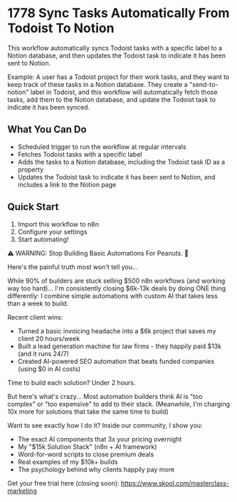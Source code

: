 # 1778 Sync Tasks Automatically From Todoist To Notion

This workflow automatically syncs Todoist tasks with a specific label to a Notion database, and then updates the Todoist task to indicate it has been sent to Notion.

Example: A user has a Todoist project for their work tasks, and they want to keep track of these tasks in a Notion database. They create a "send-to-notion" label in Todoist, and this workflow will automatically fetch those tasks, add them to the Notion database, and update the Todoist task to indicate it has been synced.

## What You Can Do
- Scheduled trigger to run the workflow at regular intervals
- Fetches Todoist tasks with a specific label
- Adds the tasks to a Notion database, including the Todoist task ID as a property
- Updates the Todoist task to indicate it has been sent to Notion, and includes a link to the Notion page

## Quick Start
1. Import this workflow to n8n
2. Configure your settings
3. Start automating!

⚠️ WARNING: Stop Building Basic Automations For Peanuts. 🚫

Here's the painful truth most won't tell you...

While 90% of builders are stuck selling $500 n8n workflows (and working way too hard)...
I'm consistently closing $6k-13k deals by doing ONE thing differently:
I combine simple automations with custom AI that takes less than a week to build.

Recent client wins:
* Turned a basic invoicing headache into a $6k project that saves my client 20 hours/week
* Built a lead generation machine for law firms - they happily paid $13k (and it runs 24/7)
* Created AI-powered SEO automation that beats funded companies (using $0 in AI costs)

Time to build each solution? Under 2 hours.

But here's what's crazy...
Most automation builders think AI is "too complex" or "too expensive" to add to their stack.
(Meanwhile, I'm charging 10x more for solutions that take the same time to build)

Want to see exactly how I do it?
Inside our community, I show you:
* The exact AI components that 3x your pricing overnight
* My "$15k Solution Stack" (n8n + AI framework)
* Word-for-word scripts to close premium deals
* Real examples of my $10k+ builds
* The psychology behind why clients happily pay more

Get your free trial here (closing soon): https://www.skool.com/masterclass-marketing

